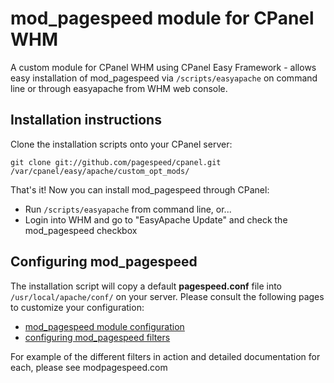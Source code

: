 # mod_pagespeed module for CPanel WHM

A custom module for CPanel WHM using CPanel Easy Framework - allows easy installation of mod_pagespeed via `/scripts/easyapache` on command line or through easyapache from WHM web console.

## Installation instructions

Clone the installation scripts onto your CPanel server:

```
git clone git://github.com/pagespeed/cpanel.git /var/cpanel/easy/apache/custom_opt_mods/
```

That's it! Now you can install mod_pagespeed through CPanel:

* Run `/scripts/easyapache` from command line, or...
* Login into WHM and go to "EasyApache Update" and check the mod_pagespeed checkbox

## Configuring mod_pagespeed

The installation script will copy a default **pagespeed.conf** file into `/usr/local/apache/conf/` on your server. Please consult the following pages to customize your configuration:

- [mod_pagespeed module configuration](https://developers.google.com/speed/docs/mod_pagespeed/configuration)
- [configuring mod_pagespeed filters](https://developers.google.com/speed/docs/mod_pagespeed/config_filters)

For example of the different filters in action and detailed documentation for each, please see modpagespeed.com
